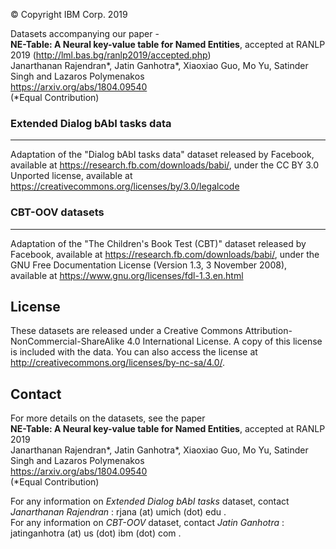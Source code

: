 © Copyright IBM Corp. 2019

Datasets accompanying our paper -  
**NE-Table: A Neural key-value table for Named Entities**, accepted at RANLP 2019 (http://lml.bas.bg/ranlp2019/accepted.php)    
Janarthanan Rajendran\*, Jatin Ganhotra\*, Xiaoxiao Guo, Mo Yu, Satinder Singh and Lazaros Polymenakos  
https://arxiv.org/abs/1804.09540   
(*Equal Contribution)

### Extended Dialog bAbI tasks data
-----------------------------------------------------------------------  
Adaptation of the "Dialog bAbI tasks data" dataset released by Facebook, available at https://research.fb.com/downloads/babi/, under the CC BY 3.0 Unported license, available at https://creativecommons.org/licenses/by/3.0/legalcode

### CBT-OOV datasets
-----------------------------------------------------------------------  
Adaptation of the "The Children's Book Test (CBT)" dataset released by Facebook, available at https://research.fb.com/downloads/babi/, under the GNU Free Documentation License (Version 1.3, 3 November 2008), available at https://www.gnu.org/licenses/fdl-1.3.en.html

License
-----------------------------------------------------------------------  
These datasets are released under a Creative Commons Attribution-NonCommercial-ShareAlike 4.0 International License.
A copy of this license is included with the data. You can also access the license at <http://creativecommons.org/licenses/by-nc-sa/4.0/>.

Contact
-----------------------------------------------------------------------  
For more details on the datasets, see the paper  
**NE-Table: A Neural key-value table for Named Entities**, accepted at RANLP 2019  
Janarthanan Rajendran\*, Jatin Ganhotra\*, Xiaoxiao Guo, Mo Yu, Satinder Singh and Lazaros Polymenakos  
https://arxiv.org/abs/1804.09540   
(*Equal Contribution)

For any information on *Extended Dialog bAbI tasks* dataset, contact *Janarthanan Rajendran* : rjana (at) umich (dot) edu .  
For any information on *CBT-OOV* dataset, contact *Jatin Ganhotra* : jatinganhotra (at) us (dot) ibm (dot) com .
